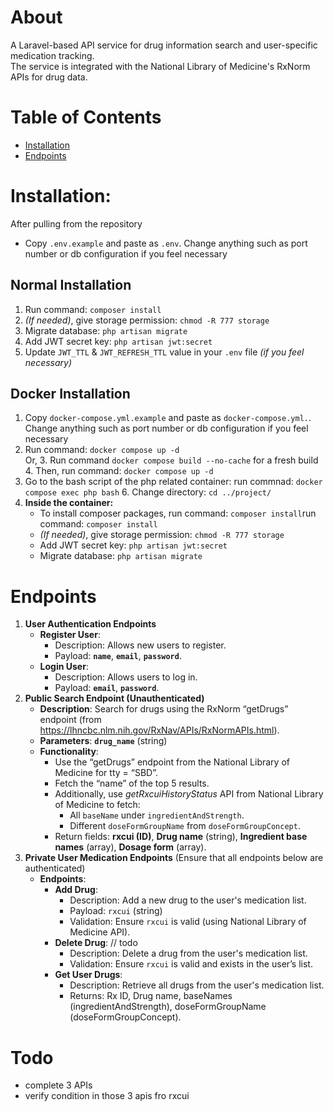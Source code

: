 # About
A Laravel-based API service for drug information search and user-specific medication tracking. \
The service is integrated with the National Library of Medicine's RxNorm APIs for drug data.

# Table of Contents
- [Installation](#installation)
- [Endpoints](#endpoints)


# Installation:

After pulling from the repository
- Copy `.env.example` and paste as `.env`. Change anything such as port number or db configuration if you feel necessary

## Normal Installation
1. Run command: `composer install`
2. _(If needed)_, give storage permission: `chmod -R 777 storage`
3. Migrate database: `php artisan migrate`
4. Add JWT secret key: `php artisan jwt:secret`
5. Update `JWT_TTL` & `JWT_REFRESH_TTL` value in your `.env` file _(if you feel necessary)_

## Docker Installation
1. Copy `docker-compose.yml.example` and paste as `docker-compose.yml.`. Change anything such as port number or db configuration if you feel necessary
2. Run command: `docker compose up -d` \
   Or,
   3. Run command `docker compose build --no-cache` for a fresh build 
   4. Then, run command: `docker compose up -d`
5. Go to the bash script of the php related container: run commnad: `docker compose exec php bash`
   6. Change directory: `cd ../project/`
6. **Inside the container:**
    - To install composer packages, run command: `composer install`run command: `composer install`
    - _(If needed)_, give storage permission: `chmod -R 777 storage`
    - Add JWT secret key: `php artisan jwt:secret`
    - Migrate database: `php artisan migrate`



# Endpoints
1. **User Authentication Endpoints**
    - **Register User**:
        - Description: Allows new users to register.
        - Payload: **`name`**, **`email`**, **`password`**.
    - **Login User**:
        - Description: Allows users to log in.
        - Payload: **`email`**, **`password`**.
2. **Public Search Endpoint (Unauthenticated)**
    - **Description**: Search for drugs using the RxNorm “getDrugs” endpoint (from https://lhncbc.nlm.nih.gov/RxNav/APIs/RxNormAPIs.html).
    - **Parameters**: **`drug_name`** (string)
    - **Functionality**:
        - Use the “getDrugs” endpoint from the National Library of Medicine for tty = “SBD”.
        - Fetch the “name” of the top 5 results.
        - Additionally, use *getRxcuiHistoryStatus* API from National Library of Medicine to fetch:
            - All `baseName` under `ingredientAndStrength`.
            - Different `doseFormGroupName` from `doseFormGroupConcept`.
        - Return fields: **rxcui (ID)**, **Drug name** (string), **Ingredient base names** (array), **Dosage form** (array).
3. **Private User Medication Endpoints** (Ensure that all endpoints below are authenticated)
    - **Endpoints**:
        - **Add Drug**:
            - Description: Add a new drug to the user's medication list.
            - Payload: `rxcui` (string)
            - Validation: Ensure `rxcui` is valid (using National Library of Medicine API).
        - **Delete Drug**: // todo
            - Description: Delete a drug from the user's medication list.
            - Validation: Ensure `rxcui` is valid and exists in the user’s list.
        - **Get User Drugs**:
            - Description: Retrieve all drugs from the user's medication list.
            - Returns: Rx ID, Drug name, baseNames (ingredientAndStrength), doseFormGroupName (doseFormGroupConcept).


# Todo
- complete 3 APIs
- verify condition in those 3 apis fro rxcui
